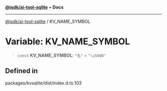 [**@isdk/ai-tool-sqlite**](../README.md) • **Docs**

***

[@isdk/ai-tool-sqlite](../globals.md) / KV\_NAME\_SYMBOL

# Variable: KV\_NAME\_SYMBOL

> `const` **KV\_NAME\_SYMBOL**: `"名"` = `"\u540D"`

## Defined in

packages/kvsqlite/dist/index.d.ts:103
